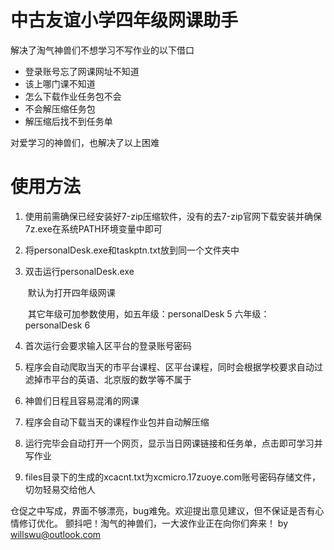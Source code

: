 # 中古友谊小学四年级网课助手

解决了淘气神兽们不想学习不写作业的以下借口

- 登录账号忘了网课网址不知道
- 该上哪门课不知道
- 怎么下载作业任务包不会
- 不会解压缩任务包
- 解压缩后找不到任务单

对爱学习的神兽们，也解决了以上困难

# 使用方法

1. 使用前需确保已经安装好7-zip压缩软件，没有的去7-zip官网下载安装并确保7z.exe在系统PATH环境变量中即可
2. 将personalDesk.exe和taskptn.txt放到同一个文件夹中
3. 双击运行personalDesk.exe

    ​    默认为打开四年级网课

    ​    其它年级可加参数使用，如五年级：personalDesk 5      六年级：personalDesk 6

4. 首次运行会要求输入区平台的登录账号密码
5. 程序会自动爬取当天的市平台课程、区平台课程，同时会根据学校要求自动过滤掉市平台的英语、北京版的数学等不属于
6. 神兽们日程且容易混淆的网课
7. 程序会自动下载当天的课程作业包并自动解压缩
8. 运行完毕会自动打开一个网页，显示当日网课链接和任务单，点击即可学习并写作业
9. files目录下的生成的xcacnt.txt为xcmicro.17zuoye.com账号密码存储文件，切勿轻易交给他人

仓促之中写成，界面不够漂亮，bug难免。欢迎提出意见建议，但不保证是否有心情修订优化。
颤抖吧！淘气的神兽们，一大波作业正在向你们奔来！
by willswu@outlook.com